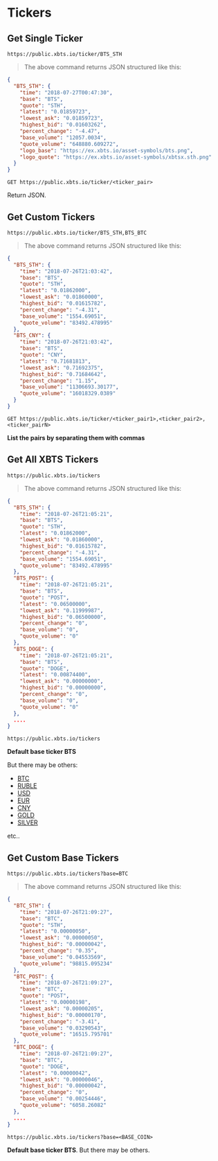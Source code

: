 # Tickers

## Get Single Ticker

```shell
https://public.xbts.io/ticker/BTS_STH
```
> The above command returns JSON structured like this:

```json
{
  "BTS_STH": {
    "time": "2018-07-27T00:47:30",
    "base": "BTS",
    "quote": "STH",
    "latest": "0.01859723",
    "lowest_ask": "0.01859723",
    "highest_bid": "0.01603262",
    "percent_change": "-4.47",
    "base_volume": "12057.0034",
    "quote_volume": "648880.609272",
    "logo_base": "https://ex.xbts.io/asset-symbols/bts.png",
    "logo_quote": "https://ex.xbts.io/asset-symbols/xbtsx.sth.png"
  }
}
```

`GET https://public.xbts.io/ticker/<ticker_pair>`

Return JSON.

## Get Custom Tickers

```shell
https://public.xbts.io/ticker/BTS_STH,BTS_BTC
```
> The above command returns JSON structured like this:

```json
{
  "BTS_STH": {
    "time": "2018-07-26T21:03:42",
    "base": "BTS",
    "quote": "STH",
    "latest": "0.01862000",
    "lowest_ask": "0.01860000",
    "highest_bid": "0.01615782",
    "percent_change": "-4.31",
    "base_volume": "1554.69051",
    "quote_volume": "83492.478995"
  },
  "BTS_CNY": {
    "time": "2018-07-26T21:03:42",
    "base": "BTS",
    "quote": "CNY",
    "latest": "0.71681813",
    "lowest_ask": "0.71692375",
    "highest_bid": "0.71684642",
    "percent_change": "1.15",
    "base_volume": "11306693.30177",
    "quote_volume": "16018329.0389"
  }
}
```

`GET https://public.xbts.io/ticker/<ticker_pair1>,<ticker_pair2>,<ticker_pairN>`

<strong>List the pairs by separating them with commas</strong>

## Get All XBTS Tickers
```shell
https://public.xbts.io/tickers
```
> The above command returns JSON structured like this:

```json
{
  "BTS_STH": {
    "time": "2018-07-26T21:05:21",
    "base": "BTS",
    "quote": "STH",
    "latest": "0.01862000",
    "lowest_ask": "0.01860000",
    "highest_bid": "0.01615782",
    "percent_change": "-4.31",
    "base_volume": "1554.69051",
    "quote_volume": "83492.478995"
  },
  "BTS_POST": {
    "time": "2018-07-26T21:05:21",
    "base": "BTS",
    "quote": "POST",
    "latest": "0.06500000",
    "lowest_ask": "0.11999987",
    "highest_bid": "0.06500000",
    "percent_change": "0",
    "base_volume": "0",
    "quote_volume": "0"
  },
  "BTS_DOGE": {
    "time": "2018-07-26T21:05:21",
    "base": "BTS",
    "quote": "DOGE",
    "latest": "0.00874400",
    "lowest_ask": "0.00000000",
    "highest_bid": "0.00000000",
    "percent_change": "0",
    "base_volume": "0",
    "quote_volume": "0"
  },
  ....
}
```

`https://public.xbts.io/tickers`

<strong>Default base ticker BTS</strong>

But there may be others:

- <a href="https://public.xbts.io/tickers?base=BTC">BTC</a>
- <a href="https://public.xbts.io/tickers?base=RUBLE">RUBLE</a>
- <a href="https://public.xbts.io/tickers?base=USD">USD</a>
- <a href="https://public.xbts.io/tickers?base=EUR">EUR</a>
- <a href="https://public.xbts.io/tickers?base=CNY">CNY</a>
- <a href="https://public.xbts.io/tickers?base=GOLD">GOLD</a>
- <a href="https://public.xbts.io/tickers?base=SILVER">SILVER</a>

etc..

## Get Custom Base Tickers
```shell
https://public.xbts.io/tickers?base=BTC
```
> The above command returns JSON structured like this:

```json
{
  "BTC_STH": {
    "time": "2018-07-26T21:09:27",
    "base": "BTC",
    "quote": "STH",
    "latest": "0.00000050",
    "lowest_ask": "0.00000050",
    "highest_bid": "0.00000042",
    "percent_change": "0.35",
    "base_volume": "0.04553569",
    "quote_volume": "98815.095234"
  },
  "BTC_POST": {
    "time": "2018-07-26T21:09:27",
    "base": "BTC",
    "quote": "POST",
    "latest": "0.00000198",
    "lowest_ask": "0.00000205",
    "highest_bid": "0.00000170",
    "percent_change": "-3.41",
    "base_volume": "0.03290543",
    "quote_volume": "16515.795701"
  },
  "BTC_DOGE": {
    "time": "2018-07-26T21:09:27",
    "base": "BTC",
    "quote": "DOGE",
    "latest": "0.00000042",
    "lowest_ask": "0.00000046",
    "highest_bid": "0.00000042",
    "percent_change": "0",
    "base_volume": "0.00254446",
    "quote_volume": "6058.26082"
  },
  ....
}
```

`https://public.xbts.io/tickers?base=<BASE_COIN>`

<strong>Default base ticker BTS</strong>.
But there may be others.
